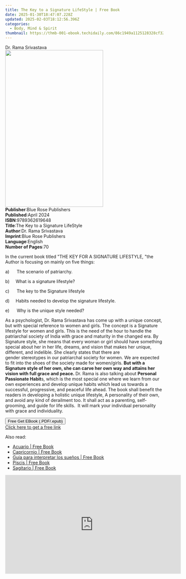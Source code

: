 ```yaml
---
title: The Key to a Signature LifeStyle | Free Book
date: 2025-01-30T18:47:07.228Z
updated: 2025-02-03T18:12:56.396Z
categories:
  - Body, Mind & Spirit
thumbnail: https://thmb-001-ebook.techidaily.com/86c1949a1125128328cf327edf61616fa135697b31ec8ec6b20c7572cab7d73b.jpg
---
```

<main id="book-container">
  <div class="flex flex-col">
    <div class="book-brief flex-1 py-6 px-4 sm:p-6 md:py-10 md:px-8">
      <!-- brief-->
      <div class="book-brief-main">Dr. Rama Srivastava</div>
    </div>
    <div
      class="book-meta-info flex-1 grid gap-4 col-start-1 col-end-3 row-start-1 sm:mb-6 sm:grid-cols-4 lg:gap-6 lg:col-start-2 lg:row-end-6 lg:row-span-6 lg:mb-0"
    >
      <div
        class="book-meta-info-left place-content-center mt-4 p-4 text-sm leading-6 col-start-2 col-span-2 dark:text-slate-400"
      >
        <img
          class="w-full h-500 object-cover rounded-lg sm:h-255 sm:col-span-2 lg:col-span-full"
          src="https://img-001-ebook.techidaily.com/b00983439e8b4c719c70eec77b625a88e0a590b65f9317f2ebde9e7f89fbc124.jpg"
          alt=""
          width="312"
          height="500"
        />
      </div>
      <div
        class="book-meta-info-right mt-2 col-start-1 row-start-2 col-span-3 self-center"
      >
        <!-- meta data  -->
        <div class="flex flex-col px-4 md:px-8">
          <div class="flex-1">
            <strong>Publisher</strong>:<span class="px-2"
              >Blue Rose Publishers</span
            >
          </div>
          <div class="flex-1">
            <strong>Published</strong>:<span class="px-2">April 2024</span>
          </div>
          <div class="flex-1">
            <strong>ISBN</strong>:<span class="px-2">9789362619648</span>
          </div>
          <div class="flex-1">
            <strong>Title</strong>:<span class="px-2"
              >The Key to a Signature LifeStyle</span
            >
          </div>
          <div class="flex-1">
            <strong>Author</strong>:<span class="px-2"
              >Dr. Rama Srivastava</span
            >
          </div>
          <div class="flex-1">
            <strong>Imprint</strong>:<span class="px-2"
              >Blue Rose Publishers</span
            >
          </div>
          <div class="flex-1">
            <strong>Language</strong>:<span class="px-2">English</span>
          </div>
          <div class="flex-1">
            <strong>Number of Pages</strong>:<span class="px-2">70</span>
          </div>
        </div>
      </div>
    </div>
    <div class="book-description flex-1 py-6 px-4 sm:p-6 md:py-10 md:px-8">
      <div class="book-description-main">
        <div accordion-content="" id="description">
          <p>
            In the current book titled "THE KEY FOR A
            SIGNATURE&nbsp;LIFESTYLE,&nbsp;"the Author is focusing on mainly on
            five things:
          </p>
          <p>
            a)&nbsp;&nbsp;&nbsp;&nbsp;&nbsp;&nbsp;The scenario of patriarchy.
          </p>
          <p>b)&nbsp;&nbsp;&nbsp;&nbsp;&nbsp;What is a signature lifestyle?</p>
          <p>
            c)&nbsp;&nbsp;&nbsp;&nbsp;&nbsp;&nbsp;The key to the Signature
            lifestyle
          </p>
          <p>
            d)&nbsp;&nbsp;&nbsp;&nbsp;&nbsp;Habits needed to develop the
            signature lifestyle.
          </p>
          <p>
            e)&nbsp;&nbsp;&nbsp;&nbsp;&nbsp;&nbsp;Why is the unique style
            needed?
          </p>
          <p>
            As a psychologist, Dr. Rama Srivastava has come up with a unique
            concept, but with special reference to women and girls. The concept
            is a Signature lifestyle for women and girls. This is the need of
            the hour to handle the patriarchal society of India with grace and
            maturity in the changed era.&nbsp;By Signature style, she means that
            every woman or girl should have something special about her in her
            life, dreams, and vision that makes her unique, different, and
            indelible. She clearly states that there are
            gender&nbsp;stereotypes&nbsp;in our patriarchal society for women.
            We are expected to fit into the shoes of the society made for
            women/girls.&nbsp;<strong
              >But with a Signature style of her own, she can carve her own way
              and attains her vision with full grace and peace.&nbsp;</strong
            >Dr. Rama is also talking about&nbsp;<strong
              >Personal Passionate Habit</strong
            >s, which&nbsp;is the most special one&nbsp;where&nbsp;we learn from
            our own experiences and&nbsp;develop&nbsp;unique habits which lead
            us towards a successful, progressive, and peaceful life
            ahead.&nbsp;The book shall benefit the readers in developing a
            holistic unique lifestyle, A personality of their own, and avoid any
            kind of derailment too. It shall act as a parenting, self-grooming,
            and guide for life skills.&nbsp;&nbsp;It will mark your individual
            personality with grace and individuality.
          </p>
        </div>
        <div class="accordion-fader"></div>
      </div>
    </div>
    <div class="book-excerpts flex-1 py-6 px-4 sm:p-6 md:py-10 md:px-8"></div>
    <div
      class="book-about-author flex-1 py-6 px-4 sm:p-6 md:py-10 md:px-8"
    ></div>
    <div class="book-free-get flex-1 py-6 px-4 sm:p-6 md:py-10 md:px-8">
      <button
        id="btn-free-get"
        class="bg-blue-500 hover:bg-blue-700 text-white font-bold py-2 px-4 rounded"
      >
        Free Get EBook (.PDF/.epub)
      </button>
      <div id="countdown-display" class="px-2 text-lg mt-2"></div>
      <a
        id="free-link"
        class="hidden bg-blue-500 hover:bg-blue-700 text-white font-bold py-2 px-4 rounded"
        href="https://www.ebooks.com/en-us/book/211332450/the-key-to-a-signature-lifestyle/dr-rama-srivastava/"
        target="_blank"
        >Click here to get a free link</a
      >
    </div>
    <script>
      let countdownTime = 0;
      let countdownInterval = null;
      document
        .getElementById('btn-free-get')
        .addEventListener('click', startCountdown);
      function startCountdown() {
        countdownTime = new Date().getTime() + 60000 * 3;
        countdownInterval = setInterval(updateCountdown, 1000);
        document.getElementById('btn-free-get').disabled = true;
        document
          .getElementById('btn-free-get')
          .classList.add('bg-gray-500', 'cursor-not-allowed');
      }
      function updateCountdown() {
        let currentTime = new Date().getTime();
        let timeLeft = countdownTime - currentTime;
        let secondsLeft = Math.floor(timeLeft / 1000);
        document.getElementById('countdown-display').innerHTML =
          `Remaining time: ${secondsLeft} seconds.`;
        if (secondsLeft <= 0) {
          clearInterval(countdownInterval);
          document.getElementById('btn-free-get').classList.add('hidden');
          document.getElementById('free-link').classList.remove('hidden');
          document.getElementById('countdown-display').innerHTML = '';
        }
      }
    </script>
  </div>
</main>

<ins class="adsbygoogle"
      style="display:block"
      data-ad-client="ca-pub-7571918770474297"
      data-ad-slot="8358498916"
      data-ad-format="auto"
      data-full-width-responsive="true"></ins>
    

<span class="atpl-alsoreadstyle">Also read:</span>
<div><ul>
<li><a href="https://novels-ebooks.techidaily.com/2593843-9781683250340-acuario/"><u>Acuario | Free Book</u></a></li>
<li><a href="https://novels-ebooks.techidaily.com/2593842-9781683250333-capricornio/"><u>Capricornio | Free Book</u></a></li>
<li><a href="https://novels-ebooks.techidaily.com/2593845-9781683250364-guia-para-interpretar-los-suenos/"><u>Guía para interpretar los sueños | Free Book</u></a></li>
<li><a href="https://novels-ebooks.techidaily.com/2593844-9781683250357-piscis/"><u>Piscis | Free Book</u></a></li>
<li><a href="https://novels-ebooks.techidaily.com/2593841-9781683250326-sagitario/"><u>Sagitario | Free Book</u></a></li>
</ul></div>

<!-- affiliate ads begin -->
<iframe width="560" height="315" src="https://www.youtube.com/embed/LT4sdZgUvRQ?si=SvQD5FouEzu4UHpJ" title="YouTube video player" frameborder="0" allow="accelerometer; autoplay; clipboard-write; encrypted-media; gyroscope; picture-in-picture; web-share" referrerpolicy="strict-origin-when-cross-origin" allowfullscreen></iframe>
<!-- affiliate ads end -->

